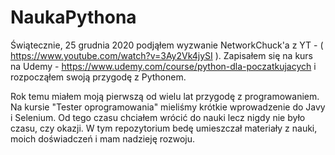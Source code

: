 # NaukaPythona

Świątecznie, 25 grudnia 2020 podjąłem wyzwanie NetworkChuck'a z YT - ( https://www.youtube.com/watch?v=3Ay2Vk4jySI ).
Zapisałem się na kurs na Udemy - https://www.udemy.com/course/python-dla-poczatkujacych i rozpocząłem swoją przygodę z Pythonem.

Rok temu miałem moją pierwszą od wielu lat przygodę z programowaniem. Na kursie "Tester oprogramowania" mieliśmy krótkie wprowadzenie do Javy i Selenium. Od tego czasu chciałem wrócić do nauki
lecz nigdy nie było czasu, czy okazji. 
W tym repozytorium bedę umieszczał materiały z nauki, moich doświadczeń i mam nadzieję rozwoju.
